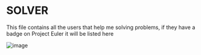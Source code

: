 SOLVER
=====

This file contains all the users that help me solving problems, if they have a badge on Project Euler it will be listed here

![image](http://projecteuler.net/profile/Ludo237.png)